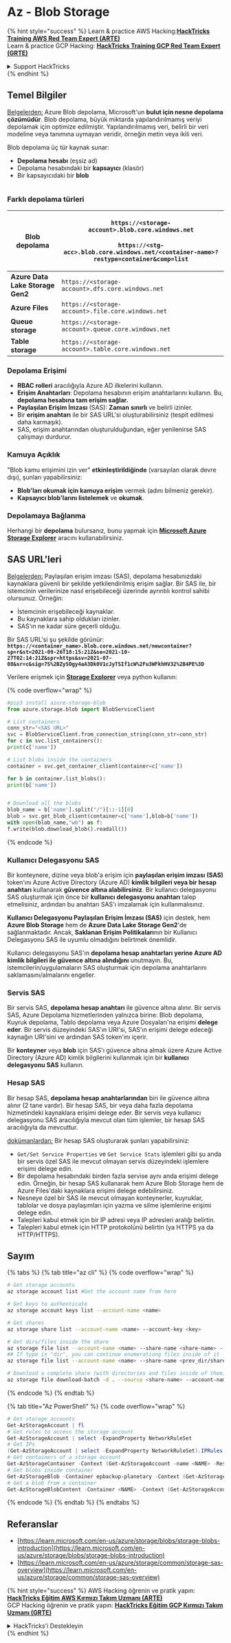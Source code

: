 # Az - Blob Storage

{% hint style="success" %}
Learn & practice AWS Hacking:<img src="../../../.gitbook/assets/image (1).png" alt="" data-size="line">[**HackTricks Training AWS Red Team Expert (ARTE)**](https://training.hacktricks.xyz/courses/arte)<img src="../../../.gitbook/assets/image (1).png" alt="" data-size="line">\
Learn & practice GCP Hacking: <img src="../../../.gitbook/assets/image (2).png" alt="" data-size="line">[**HackTricks Training GCP Red Team Expert (GRTE)**<img src="../../../.gitbook/assets/image (2).png" alt="" data-size="line">](https://training.hacktricks.xyz/courses/grte)

<details>

<summary>Support HackTricks</summary>

* Check the [**subscription plans**](https://github.com/sponsors/carlospolop)!
* **Join the** 💬 [**Discord group**](https://discord.gg/hRep4RUj7f) or the [**telegram group**](https://t.me/peass) or **follow** us on **Twitter** 🐦 [**@hacktricks\_live**](https://twitter.com/hacktricks\_live)**.**
* **Share hacking tricks by submitting PRs to the** [**HackTricks**](https://github.com/carlospolop/hacktricks) and [**HackTricks Cloud**](https://github.com/carlospolop/hacktricks-cloud) github repos.

</details>
{% endhint %}

## Temel Bilgiler

[Belgelerden:](https://learn.microsoft.com/en-us/azure/storage/blobs/storage-blobs-overview) Azure Blob depolama, Microsoft'un **bulut için nesne depolama çözümüdür**. Blob depolama, büyük miktarda yapılandırılmamış veriyi depolamak için optimize edilmiştir. Yapılandırılmamış veri, belirli bir veri modeline veya tanımına uymayan veridir, örneğin metin veya ikili veri.

Blob depolama üç tür kaynak sunar:

* **Depolama hesabı** (eşsiz ad)
* Depolama hesabındaki bir **kapsayıcı** (klasör)
* Bir kapsayıcıdaki bir **blob**

<figure><img src="../../../.gitbook/assets/image (114).png" alt=""><figcaption></figcaption></figure>

### Farklı depolama türleri

| **Blob depolama**                 | <p><code>https://&#x3C;storage-account>.blob.core.windows.net</code><br><br><code>https://&#x3C;stg-acc>.blob.core.windows.net/&#x3C;container-name>?restype=container&#x26;comp=list</code></p> |
| -------------------------------- | ------------------------------------------------------------------------------------------------------------------------------------------------------------------------------------------------ |
| **Azure Data Lake Storage Gen2** | `https://<storage-account>.dfs.core.windows.net`                                                                                                                                                 |
| **Azure Files**                  | `https://<storage-account>.file.core.windows.net`                                                                                                                                                |
| **Queue storage**                | `https://<storage-account>.queue.core.windows.net`                                                                                                                                               |
| **Table storage**                | `https://<storage-account>.table.core.windows.net`                                                                                                                                               |

### Depolama Erişimi <a href="#about-blob-storage" id="about-blob-storage"></a>

* **RBAC rolleri** aracılığıyla Azure AD ilkelerini kullanın.
* **Erişim Anahtarları**: Depolama hesabının erişim anahtarlarını kullanın. Bu, **depolama hesabına tam erişim sağlar.**
* **Paylaşılan Erişim İmzası** (SAS): **Zaman** **sınırlı** ve belirli izinler.
* Bir **erişim anahtarı** ile bir SAS URL'si oluşturabilirsiniz (tespit edilmesi daha karmaşık).
* SAS, erişim anahtarından oluşturulduğundan, eğer yenilenirse SAS çalışmayı durdurur.

### Kamuya Açıklık

"Blob kamu erişimini izin ver" **etkinleştirildiğinde** (varsayılan olarak devre dışı), şunları yapabilirsiniz:

* **Blob'ları okumak için kamuya erişim** vermek (adını bilmeniz gerekir).
* **Kapsayıcı blob'larını listelemek** ve **okumak**.

### Depolamaya Bağlanma

Herhangi bir **depolama** bulursanız, bunu yapmak için [**Microsoft Azure Storage Explorer**](https://azure.microsoft.com/es-es/products/storage/storage-explorer/) aracını kullanabilirsiniz.

## SAS URL'leri

[Belgelerden:](https://learn.microsoft.com/en-us/azure/storage/common/storage-sas-overview) Paylaşılan erişim imzası (SAS), depolama hesabınızdaki kaynaklara güvenli bir şekilde yetkilendirilmiş erişim sağlar. Bir SAS ile, bir istemcinin verilerinize nasıl erişebileceği üzerinde ayrıntılı kontrol sahibi olursunuz. Örneğin:

* İstemcinin erişebileceği kaynaklar.
* Bu kaynaklara sahip oldukları izinler.
* SAS'ın ne kadar süre geçerli olduğu.

Bir SAS URL'si şu şekilde görünür: **`https://<container_name>.blob.core.windows.net/newcontainer?sp=r&st=2021-09-26T18:15:21Z&se=2021-10-27T02:14:21Z&spr=https&sv=2021-07-08&sr=c&sig=7S%2BZySOgy4aA3Dk0V1cJyTSIf1cW%2Fu3WFkhHV32%2B4PE%3D`**

Verilere erişmek için [**Storage Explorer**](https://azure.microsoft.com/en-us/features/storage-explorer/) veya python kullanın:

{% code overflow="wrap" %}
```python
#pip3 install azure-storage-blob
from azure.storage.blob import BlobServiceClient

# List containers
conn_str="<SAS URL>"
svc = BlobServiceClient.from_connection_string(conn_str=conn_str)
for c in svc.list_containers():
print(c['name'])

# List blobs inside the containers
container = svc.get_container_client(container=c['name'])

for b in container.list_blobs():
print(b['name'])


# Download all the blobs
blob_name = b['name'].split("/")[::-1][0]
blob = svc.get_blob_client(container=c['name'],blob=b['name'])
with open(blob_name,"wb") as f:
f.write(blob.download_blob().readall())
```
{% endcode %}

### Kullanıcı Delegasyonu SAS <a href="#user-delegation-sas" id="user-delegation-sas"></a>

Bir konteynere, dizine veya blob'a erişim için **paylaşılan erişim imzası (SAS)** token'ını Azure Active Directory (Azure AD) **kimlik bilgileri veya bir hesap anahtarı** kullanarak **güvence altına alabilirsiniz**. Bir kullanıcı delegasyonu SAS oluşturmak için önce bir **kullanıcı delegasyonu anahtarı** talep etmelisiniz, ardından bu anahtarı SAS'ı imzalamak için kullanmalısınız.

**Kullanıcı Delegasyonu Paylaşılan Erişim İmzası (SAS)** için destek, hem **Azure Blob Storage** hem de **Azure Data Lake Storage Gen2**'de sağlanmaktadır. Ancak, **Saklanan Erişim Politikaları**nın bir Kullanıcı Delegasyonu SAS ile uyumlu olmadığını belirtmek önemlidir.

Kullanıcı delegasyonu SAS'ın **depolama hesap anahtarları yerine Azure AD kimlik bilgileri ile güvence altına alındığını** unutmayın. Bu, istemcilerin/uygulamaların SAS oluşturmak için depolama anahtarlarını saklamasını/almalarını engeller.

### Servis SAS

Bir servis SAS, **depolama hesap anahtarı** ile güvence altına alınır. Bir servis SAS, Azure Depolama hizmetlerinden yalnızca birine: Blob depolama, Kuyruk depolama, Tablo depolama veya Azure Dosyaları'na erişimi **delege eder**. Bir servis düzeyindeki SAS'ın URI'si, SAS'ın erişimi delege edeceği kaynağın URI'sini ve ardından SAS token'ını içerir.

Bir **konteyner** veya **blob** için SAS'ı güvence altına almak üzere Azure Active Directory (Azure AD) kimlik bilgilerini kullanmak için bir **kullanıcı delegasyonu SAS** kullanın.

### Hesap SAS

Bir hesap SAS, **depolama hesap anahtarlarından** biri ile güvence altına alınır (2 tane vardır). Bir hesap SAS, bir veya daha fazla depolama hizmetindeki kaynaklara erişimi delege eder. Bir servis veya kullanıcı delegasyonu SAS aracılığıyla mevcut olan tüm işlemler, bir hesap SAS aracılığıyla da mevcuttur.

[dokümanlardan:](https://learn.microsoft.com/en-us/rest/api/storageservices/create-account-sas) Bir hesap SAS oluşturarak şunları yapabilirsiniz:

* `Get/Set Service Properties` ve `Get Service Stats` işlemleri gibi şu anda bir servis özel SAS ile mevcut olmayan servis düzeyindeki işlemlere erişimi delege edin.
* Bir depolama hesabındaki birden fazla servise aynı anda erişimi delege edin. Örneğin, bir hesap SAS kullanarak hem Azure Blob Storage hem de Azure Files'daki kaynaklara erişimi delege edebilirsiniz.
* Nesneye özel bir SAS ile mevcut olmayan konteynerler, kuyruklar, tablolar ve dosya paylaşımları için yazma ve silme işlemlerine erişimi delege edin.
* Talepleri kabul etmek için bir IP adresi veya IP adresleri aralığı belirtin.
* Talepleri kabul etmek için HTTP protokolünü belirtin (ya HTTPS ya da HTTP/HTTPS).

## Sayım

{% tabs %}
{% tab title="az cli" %}
{% code overflow="wrap" %}
```bash
# Get storage accounts
az storage account list #Get the account name from here

# Get keys to authenticate
az storage account keys list --account-name <name>

# Get shares
az storage share list --account-name <name> --account-key <key>

# Get dirs/files inside the share
az storage file list --account-name <name> --share-name <share-name> --account-key <key>
## If type is "dir", you can continue enumerationg files inside of it
az storage file list --account-name <name> --share-name <prev_dir/share-name> --account-key <key>

# Download a complete share (with directories and files inside of them)
az storage file download-batch -d . --source <share-name> --account-name <name> --account-key <key>
```
{% endcode %}
{% endtab %}

{% tab title="Az PowerShell" %}
{% code overflow="wrap" %}
```powershell
# Get storage accounts
Get-AzStorageAccount | fl
# Get rules to access the storage account
Get-AzStorageAccount | select -ExpandProperty NetworkRuleSet
# Get IPs
(Get-AzStorageAccount | select -ExpandProperty NetworkRuleSet).IPRules
# Get containers of a storage account
Get-AzStorageContainer -Context (Get-AzStorageAccount -name <NAME> -ResourceGroupName <NAME>).context
# Get blobs inside container
Get-AzStorageBlob -Container epbackup-planetary -Context (Get-AzStorageAccount -name <name> -ResourceGroupName <name>).context
# Get a blob from a container
Get-AzStorageBlobContent -Container <NAME> -Context (Get-AzStorageAccount -name <NAME> -ResourceGroupName <NAME>).context -Blob <blob_name> -Destination .\Desktop\filename.txt
```
{% endcode %}
{% endtab %}
{% endtabs %}

## Referanslar

* [https://learn.microsoft.com/en-us/azure/storage/blobs/storage-blobs-introduction](https://learn.microsoft.com/en-us/azure/storage/blobs/storage-blobs-introduction)
* [https://learn.microsoft.com/en-us/azure/storage/common/storage-sas-overview](https://learn.microsoft.com/en-us/azure/storage/common/storage-sas-overview)

{% hint style="success" %}
AWS Hacking öğrenin ve pratik yapın:<img src="../../../.gitbook/assets/image (1).png" alt="" data-size="line">[**HackTricks Eğitim AWS Kırmızı Takım Uzmanı (ARTE)**](https://training.hacktricks.xyz/courses/arte)<img src="../../../.gitbook/assets/image (1).png" alt="" data-size="line">\
GCP Hacking öğrenin ve pratik yapın: <img src="../../../.gitbook/assets/image (2).png" alt="" data-size="line">[**HackTricks Eğitim GCP Kırmızı Takım Uzmanı (GRTE)**<img src="../../../.gitbook/assets/image (2).png" alt="" data-size="line">](https://training.hacktricks.xyz/courses/grte)

<details>

<summary>HackTricks'i Destekleyin</summary>

* [**abonelik planlarını**](https://github.com/sponsors/carlospolop) kontrol edin!
* **💬 [**Discord grubuna**](https://discord.gg/hRep4RUj7f) veya [**telegram grubuna**](https://t.me/peass) katılın ya da **Twitter'da** 🐦 [**@hacktricks\_live**](https://twitter.com/hacktricks\_live)**'i takip edin.**
* **Hacking ipuçlarını paylaşmak için** [**HackTricks**](https://github.com/carlospolop/hacktricks) ve [**HackTricks Cloud**](https://github.com/carlospolop/hacktricks-cloud) github reposuna PR gönderin.

</details>
{% endhint %}
